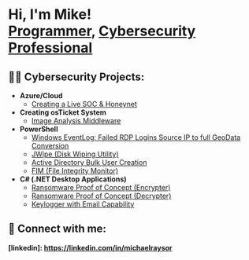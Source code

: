 <h1>Hi, I'm Mike! <br/><a href="https://github.com/sincere27601">Programmer</a>, <a href="https://www.linkedin.com/in/michaelraysor/">Cybersecurity Professional</a>

<h2>👨‍💻 Cybersecurity Projects:</h2>

- <b> Azure/Cloud </b>
  - [Creating a Live SOC & Honeynet](https://github.com/sincere27601/Azure-SOC)
- <b>Creating osTicket System</b>
  - [Image Analysis Middleware]() 
- <b>PowerShell</b>
  - [Windows EventLog: Failed RDP Logins Source IP to full GeoData Conversion](https://github.com/joshmadakor1/Sentinel-Lab)
  - [JWipe (Disk Wiping Utility)](https://github.com/joshmadakor1/Jwipe.PowerShell)
  - [Active Directory Bulk User Creation](https://github.com/joshmadakor1/AD_PS)
  - [FIM (File Integrity Monitor)](https://github.com/joshmadakor1/PowerShell-Integrity-FIM)
- <b>C# (.NET Desktop Applications)</b>
  - [Ransomware Proof of Concept (Encrypter)](https://github.com/joshmadakor1/EncrypterPOC)
  - [Ransomware Proof of Concept (Decrypter)](https://github.com/joshmadakor1/DecrypterPOC)
  - [Keylogger with Email Capability](https://github.com/joshmadakor1/Key-Logger-With-Email)

 <h2>🤳 Connect with me:</h2>

 <b>[linkedin]: https://linkedin.com/in/michaelraysor</b>



